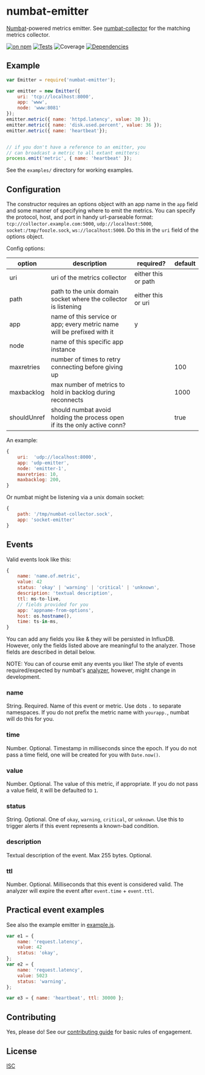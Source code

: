 # numbat-emitter

[Numbat](http://www.arkive.org/numbat/myrmecobius-fasciatus/)-powered metrics emitter. See [numbat-collector](https://github.com/numbat-metrics/numbat-collector) for the matching metrics collector.

[![on npm](http://img.shields.io/npm/v/numbat-emitter.svg?style=flat)](https://www.npmjs.org/package/numbat-emitter)  [![Tests](http://img.shields.io/travis/numbat-metrics/numbat-emitter.svg?style=flat)](http://travis-ci.org/numbat-metrics/numbat-emitter) ![Coverage](http://img.shields.io/badge/coverage-100%25-green.svg?style=flat) [![Dependencies](http://img.shields.io/david/numbat-metrics/numbat-emitter.svg?style=flat)](https://david-dm.org/numbat-metrics/numbat-emitter)

## Example

```javascript
var Emitter = require('numbat-emitter');

var emitter = new Emitter({
    uri: 'tcp://localhost:8000',
    app: 'www',
    node: 'www:8081'
});
emitter.metric({ name: 'httpd.latency', value: 30 });
emitter.metric({ name: 'disk.used.percent', value: 36 });
emitter.metric({ name: 'heartbeat'});


// if you don't have a reference to an emitter, you
// can broadcast a metric to all extant emitters:
process.emit('metric', { name: 'heartbeat' });
```

See the `examples/` directory for working examples.

## Configuration

The constructor requires an options object with an app name in the `app` field and some manner of specifying where to emit the metrics. You can specify the protocol, host, and port in handy url-parseable format: `tcp://collector.example.com:5000`, `udp://localhost:5000`, `socket:/tmp/foozle.sock`, `ws://localhost:5000`. Do this in the `uri` field of the options object.

Config options:

| option | description | required? | default |
|--------|-------------|-----------|---------|
| uri    | uri of the metrics collector | either this or path | |
| path   | path to the unix domain socket where the collector is listening | either this or uri ||
| app    | name of this service or app; every metric name will be prefixed with it | y | |
| node   | name of this specific app instance |  | |
| maxretries | number of times to retry connecting before giving up |  | 100 |
| maxbacklog | max number of metrics to hold in backlog during reconnects | | 1000 |
| shouldUnref | should numbat avoid holding the process open if its the only active conn? | | true |


An example:

```javascript
{
    uri:  'udp://localhost:8000',
    app: 'udp-emitter',
    node: 'emitter-1',
    maxretries: 10,
    maxbacklog: 200,
}
```

Or numbat might be listening via a unix domain socket:

```javascript
{
    path: '/tmp/numbat-collector.sock',
    app: 'socket-emitter'
}
```

## Events

Valid events look like this:

```javascript
{
    name: 'name.of.metric',
    value: 42
    status: 'okay' | 'warning' | 'critical' | 'unknown',
    description: 'textual description',
    ttl: ms-to-live,
    // fields provided for you
    app: 'appname-from-options',
    host: os.hostname(),
    time: ts-in-ms,
}
```

You can add any fields you like & they will be persisted in InfluxDB. However, only the fields listed above are meaningful to the analyzer. Those fields are described in detail below.

NOTE: You can of course emit any events you like! The style of events required/expected by numbat's [analyzer](https://github.com/ceejbot/numbat-analyzer), however, might change in development.

### name

String. Required. Name of this event or metric. Use dots `.` to separate namespaces. If you do not prefix the metric name with `yourapp.`, numbat will do this for you.

### time

Number. Optional. Timestamp in milliseconds since the epoch. If you do not pass a time field, one will be created for you with `Date.now()`.

### value

Number. Optional. The value of this metric, if appropriate. If you do not pass a value field, it will be defaulted to `1`.

### status

String. Optional. One of `okay`, `warning`, `critical`, or `unknown`. Use this to trigger alerts if this event represents a known-bad condition.

### description

Textual description of the event. Max 255 bytes. Optional.

### ttl

Number. Optional. Milliseconds that this event is considered valid. The analyzer will expire the event after `event.time` + `event.ttl`.

## Practical event examples

See also the example emitter in [example.js](./example.js).

```javascript
var e1 = {
    name: 'request.latency',
    value: 42
    status: 'okay',
};
var e2 = {
    name: 'request.latency',
    value: 5023
    status: 'warning',
};

var e3 = { name: 'heartbeat', ttl: 30000 };
```

## Contributing

Yes, please do! See our [contributing guide](https://github.com/numbat-metrics/documentation/blob/master/contributing.md) for basic rules of engagement.

## License

[ISC](http://opensource.org/licenses/ISC)
